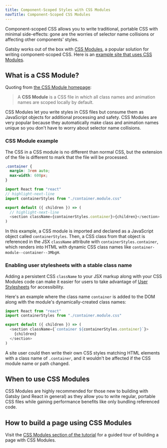 ```yaml
---
title: Component-Scoped Styles with CSS Modules
navTitle: Component-Scoped CSS Modules
---
```


Component-scoped CSS allows you to write traditional, portable CSS with minimal side-effects: gone are the worries of selector name collisions or affecting other components' styles.

Gatsby works out of the box with [CSS Modules](https://github.com/css-modules/css-modules), a popular solution for writing component-scoped CSS. Here is an [example site that uses CSS Modules](https://github.com/gatsbyjs/gatsby/tree/master/examples/using-css-modules).

## What is a CSS Module?

Quoting from [the CSS Module homepage](https://github.com/css-modules/css-modules):

> A **CSS Module** is a CSS file in which all class names and animation names are scoped locally by default.

CSS Modules let you write styles in CSS files but consume them as JavaScript objects for additional processing and safety. CSS Modules are very popular because they automatically make class and animation names unique so you don't have to worry about selector name collisions.

### CSS Module example

The CSS in a CSS module is no different than normal CSS, but the extension of the file is different to mark that the file will be processed.

```css:title=src/components/container.module.css
.container {
  margin: 3rem auto;
  max-width: 600px;
}
```

```jsx:title=src/components/container.js
import React from "react"
// highlight-next-line
import containerStyles from "./container.module.css"

export default ({ children }) => (
  // highlight-next-line
  <section className={containerStyles.container}>{children}</section>
)
```

In this example, a CSS module is imported and declared as a JavaScript object called `containerStyles`. Then, a CSS class from that object is referenced in the JSX `className` attribute with `containerStyles.container`, which renders into HTML with dynamic CSS class names like `container-module--container--3MbgH`.

### Enabling user stylesheets with a stable class name

Adding a persistent CSS `className` to your JSX markup along with your CSS Modules code can make it easier for users to take advantage of [User Stylesheets](https://www.viget.com/articles/inline-styles-user-style-sheets-and-accessibility/) for accessibility.

Here's an example where the class name `container` is added to the DOM along with the module's dynamically-created class names:

```jsx:title=src/components/container.js
import React from "react"
import containerStyles from "./container.module.css"

export default ({ children }) => (
  <section className={`container ${containerStyles.container}`}>
    {children}
  </section>
)
```

A site user could then write their own CSS styles matching HTML elements with a class name of `.container`, and it wouldn't be affected if the CSS module name or path changed.

## When to use CSS Modules

CSS Modules are highly recommended for those new to building with Gatsby (and React in general) as they allow you to write regular, portable CSS files while gaining
performance benefits like only bundling referenced code.

## How to build a page using CSS Modules

Visit the [CSS Modules section of the tutorial](/tutorial/part-two/#css-modules) for a guided tour of building a page with CSS Modules.
